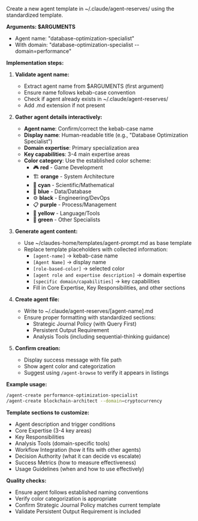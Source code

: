 Create a new agent template in ~/.claude/agent-reserves/ using the standardized template.

**Arguments: $ARGUMENTS**
- Agent name: "database-optimization-specialist"
- With domain: "database-optimization-specialist --domain=performance"

**Implementation steps:**
1. **Validate agent name:**
   - Extract agent name from $ARGUMENTS (first argument)
   - Ensure name follows kebab-case convention
   - Check if agent already exists in ~/.claude/agent-reserves/
   - Add .md extension if not present

2. **Gather agent details interactively:**
   - **Agent name**: Confirm/correct the kebab-case name
   - **Display name**: Human-readable title (e.g., "Database Optimization Specialist")
   - **Domain expertise**: Primary specialization area
   - **Key capabilities**: 3-4 main expertise areas  
   - **Color category**: Use the established color scheme:
     - 🎮 **red** - Game Development
     - 🏗️ **orange** - System Architecture
     - 🔬 **cyan** - Scientific/Mathematical
     - 💾 **blue** - Data/Database
     - ⚙️ **black** - Engineering/DevOps
     - 📋 **purple** - Process/Management
     - 🔧 **yellow** - Language/Tools
     - 📝 **green** - Other Specialists

3. **Generate agent content:**
   - Use ~/claudes-home/templates/agent-prompt.md as base template
   - Replace template placeholders with collected information:
     - `[agent-name]` → kebab-case name
     - `[Agent Name]` → display name
     - `[role-based-color]` → selected color
     - `[agent role and expertise description]` → domain expertise
     - `[specific domain/capabilities]` → key capabilities
     - Fill in Core Expertise, Key Responsibilities, and other sections

4. **Create agent file:**
   - Write to ~/.claude/agent-reserves/[agent-name].md
   - Ensure proper formatting with standardized sections:
     - Strategic Journal Policy (with Query First)
     - Persistent Output Requirement
     - Analysis Tools (including sequential-thinking guidance)

5. **Confirm creation:**
   - Display success message with file path
   - Show agent color and categorization
   - Suggest using `/agent-browse` to verify it appears in listings

**Example usage:**
```bash
/agent-create performance-optimization-specialist
/agent-create blockchain-architect --domain=cryptocurrency
```

**Template sections to customize:**
- Agent description and trigger conditions
- Core Expertise (3-4 key areas)
- Key Responsibilities 
- Analysis Tools (domain-specific tools)
- Workflow Integration (how it fits with other agents)
- Decision Authority (what it can decide vs escalate)
- Success Metrics (how to measure effectiveness)
- Usage Guidelines (when and how to use effectively)

**Quality checks:**
- Ensure agent follows established naming conventions
- Verify color categorization is appropriate
- Confirm Strategic Journal Policy matches current template
- Validate Persistent Output Requirement is included